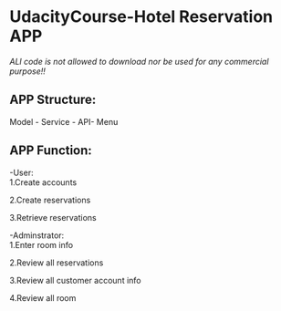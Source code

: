 # UdacityCourse-Hotel Reservation APP
 *ALl code is not allowed to download nor be used for any commercial purpose!!*

## APP Structure: 

Model - Service - API- Menu
   
## APP Function:

-User:\
1.Create accounts

2.Create reservations

3.Retrieve reservations

-Adminstrator:\
1.Enter room info

2.Review all reservations

3.Review all customer account info

4.Review all room
